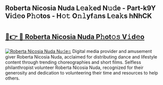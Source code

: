 ## Roberta Nicosia Nuda L𝚎a𝚔ed N𝚞𝚍e - Part-k9Y Vi𝚍𝚎o P𝚑𝚘tos - H𝚘𝚝 O𝚗𝚕yf𝚊ns L𝚎a𝚔s hNhCK

# <h2><a href="http://kf8dtud.oniu.top/?m=Roberta+Nicosia+Nuda">🔗👉 🔴 Roberta Nicosia Nuda P𝚑ot𝚘𝚜 V𝚒d𝚎o</a></h2>

[![Roberta Nicosia Nuda Nu𝚍e𝚜](https://i.imgur.com/0qMVB7G.gif)](http://kf8dtud.oniu.top/?m=Roberta+Nicosia+Nuda)
Digital media provider and amusement giver Roberta Nicosia Nuda, acclaimed for distributing dance and lifestyle content through trending choreographies and short films. Selfless philanthropist volunteer Roberta Nicosia Nuda, recognized for their generosity and dedication to volunteering their time and resources to help others.  
